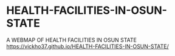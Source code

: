 # HEALTH-FACILITIES-IN-OSUN-STATE
A WEBMAP OF HEALTH FACILITIES IN OSUN STATE
https://vickho37.github.io/HEALTH-FACILITIES-IN-OSUN-STATE/

